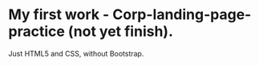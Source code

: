 # My first work - Corp-landing-page-practice (not yet finish).
Just HTML5 and CSS, without Bootstrap.

